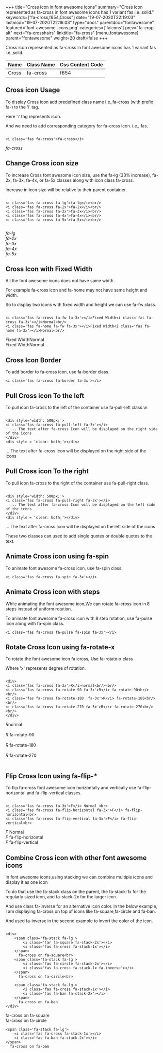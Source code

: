 +++
title="Cross icon in font awesome icons"
summary="Cross icon represented as fa-cross in font awesome icons has 1 variant fas i.e.,solid."
keywords=["fa-cross,f654,Cross"]
date="19-07-2020T22:19:03"
lastmod="19-07-2020T22:19:03"
type="docs"
parentdoc="fontawesome"
featured='font-awesome-icons.png'
categories=['faicons']
prev="fa-crop-alt"
next="fa-crosshairs"
linktitle="fa-cross"
[menu.fontawesome]
parent="fontawesome"
weight=20
draft=false
+++


Cross icon represented as fa-cross in font awesome icons has 1 variant fas i.e.,solid.

<div class='table-responsive'><table class='table'><thead><tr><th>Name</th><th>Class Name</th><th>Css Content Code</th></tr></thead><tbody><tr><td>Cross</td><td>fa-cross</td><td>f654</td></tr></tbody></table></div>



## Cross icon Usage

To display Cross icon add predefined class name i.e.,fa-cross (with prefix fa-) to the 'i' tag.

Here 'i' tag represents icon.

And we need to add corresponding category for fa-cross icon. i.e., fas.


```

<i class='fas fa-cross'>fa-cross</i>
```

<i class='fas fa-cross'>fa-cross</i>




## Change Cross icon size
To increase Cross font awesome icon size, use the fa-lg (33% increase), fa-2x, fa-3x, fa-4x, or fa-5x classes along with icon class fa-cross.

Increase in icon size will be relative to their parent container. 

```

<i class='fas fa-cross fa-lg'>fa-lg</i><br/>
<i class='fas fa-cross fa-2x'>fa-2x</i><br/>
<i class='fas fa-cross fa-3x'>fa-3x</i><br/>
<i class='fas fa-cross fa-4x'>fa-4x</i><br/>
<i class='fas fa-cross fa-5x'>fa-5x</i><br/>
            
```

<i class='fas fa-cross fa-lg'>fa-lg</i><br/>
<i class='fas fa-cross fa-2x'>fa-2x</i><br/>
<i class='fas fa-cross fa-3x'>fa-3x</i><br/>
<i class='fas fa-cross fa-4x'>fa-4x</i><br/>
<i class='fas fa-cross fa-5x'>fa-5x</i><br/>
            



## Cross Icon with Fixed Width 

All the font awesome icons does not have same width.

For example fa-cross icon and fa-home may not have same height and width.

So to display two icons with fixed width and height we can use fa-fw class.


```

<i class='fas fa-cross fa-fw fa-3x'></i>Fixed Width<i class='fas fa-cross fa-3x'></i>Normal<br/>
<i class='fas fa-home fa-fw fa-3x'></i>Fixed Width<i class='fas fa-home fa-3x'></i>Normal<br/>
```

<i class='fas fa-cross fa-fw fa-3x'></i>Fixed Width<i class='fas fa-cross fa-3x'></i>Normal<br/>
<i class='fas fa-home fa-fw fa-3x'></i>Fixed Width<i class='fas fa-home fa-3x'></i>Normal<br/>



## Cross Icon Border 

To add border to fa-cross icon, use fa-border class.


```
<i class='fas fa-cross fa-border fa-3x'></i>

```
<i class='fas fa-cross fa-border fa-3x'></i>





## Pull Cross icon To the left

To pull icon fa-cross to the left of the container use fa-pull-left class.\n

```

<div style='width: 500px;'>
<i class='fas fa-cross fa-pull-left fa-3x'></i>
  ... The text after fa-cross Icon will be displayed on the right side of the icons
</div>
<div style = 'clear: both;'></div>
```

<div style='width: 500px;'>
<i class='fas fa-cross fa-pull-left fa-3x'></i>
  ... The text after fa-cross Icon will be displayed on the right side of the icons
</div>
<div style = 'clear: both;'></div>




## Pull Cross icon To the right
To pull icon fa-cross to the right of the container use fa-pull-right class.

```

<div style='width: 500px;'>
<i class='fas fa-cross fa-pull-right fa-3x'></i>
  ... The text after fa-cross Icon will be displayed on the left side of the icons
</div>
<div style = 'clear: both;'></div>
```

<div style='width: 500px;'>
<i class='fas fa-cross fa-pull-right fa-3x'></i>
  ... The text after fa-cross Icon will be displayed on the left side of the icons
</div>
<div style = 'clear: both;'></div>

These two classes can used to add single quotes or double quotes to the text.


## Animate Cross icon using fa-spin
To animate font awesome fa-cross icon, use fa-spin class.

```
<i class='fas fa-cross fa-spin fa-3x'></i>
```
<i class='fas fa-cross fa-spin fa-3x'></i>




## Animate Cross icon with steps
While animating the font awesome icon,We can rotate fa-cross icon in 8 steps instead of uniform rotation.

To animate font awesome fa-cross icon with 8 step rotation, use fa-pulse icon along with fa-spin class.


```
<i class='fas fa-cross fa-pulse fa-spin fa-3x'></i>

```
<i class='fas fa-cross fa-pulse fa-spin fa-3x'></i>





## Rotate Cross Icon using fa-rotate-x
To rotate the font awesome icon fa-cross, Use fa-rotate-x class

Where 'x' represents degree of rotation.


```

<div>
<i class='fas fa-cross fa-3x'>R</i>normal<br/><br/>
<i class='fas fa-cross fa-rotate-90 fa-3x'>R</i> fa-rotate-90<br/><br/> 
<i class='fas fa-cross fa-rotate-180  fa-3x'>R</i> fa-rotate-180<br/><br/> 
<i class='fas fa-cross fa-rotate-270 fa-3x'>R</i> fa-rotate-270<br/><br/>
</div>
```

<div>
<i class='fas fa-cross fa-3x'>R</i>normal<br/><br/>
<i class='fas fa-cross fa-rotate-90 fa-3x'>R</i> fa-rotate-90<br/><br/> 
<i class='fas fa-cross fa-rotate-180  fa-3x'>R</i> fa-rotate-180<br/><br/> 
<i class='fas fa-cross fa-rotate-270 fa-3x'>R</i> fa-rotate-270<br/><br/>
</div>




## Flip Cross Icon using fa-flip-*
To flip fa-cross font awesome icon horizontally and vertically use fa-flip-horizontal and fa-flip-vertical classes. 

```

<i class='fas fa-cross fa-3x'>F</i> Normal <br>
<i class='fas fa-cross fa-flip-horizontal fa-3x'>F</i> fa-flip-horizontal<br>
<i class='fas fa-cross fa-flip-vertical fa-3x'>F</i> fa-flip-vertical<br>
```

<i class='fas fa-cross fa-3x'>F</i> Normal <br>
<i class='fas fa-cross fa-flip-horizontal fa-3x'>F</i> fa-flip-horizontal<br>
<i class='fas fa-cross fa-flip-vertical fa-3x'>F</i> fa-flip-vertical<br>




## Combine Cross icon with other font awesome icons
In font awesome icons,using stacking we can combine multiple icons and display it as one icon 

To do that use the fa-stack class on the parent, the fa-stack-1x for the regularly sized icon, and fa-stack-2x for the larger icon.

And use class fa-inverse for an alternative icon color. 
In the below example, I am displaying fa-cross on top of icons like fa-square,fa-circle and fa-ban.

And used fa-inverse in the second example to invert the color of the icon.

```

<div>
    <span class='fa-stack fa-lg'>
        <i class='far fa-square fa-stack-2x'></i>
        <i class='fas fa-cross fa-stack-1x'></i>
    </span>
      fa-cross on fa-square<br>
    <span class='fa-stack fa-lg'>
        <i class='fas fa-circle fa-stack-2x'></i>
        <i class='fas fa-cross fa-stack-1x fa-inverse'></i>
    </span>
      fa-cross on fa-circle<br>

    <span class='fa-stack fa-lg'>
        <i class='fas fa-cross fa-stack-1x'></i>
        <i class='fas fa-ban fa-stack-2x'></i>
    </span>
      fa-cross on fa-ban
</div>
```

<div>
    <span class='fa-stack fa-lg'>
        <i class='far fa-square fa-stack-2x'></i>
        <i class='fas fa-cross fa-stack-1x'></i>
    </span>
      fa-cross on fa-square<br>
    <span class='fa-stack fa-lg'>
        <i class='fas fa-circle fa-stack-2x'></i>
        <i class='fas fa-cross fa-stack-1x fa-inverse'></i>
    </span>
      fa-cross on fa-circle<br>

    <span class='fa-stack fa-lg'>
        <i class='fas fa-cross fa-stack-1x'></i>
        <i class='fas fa-ban fa-stack-2x'></i>
    </span>
      fa-cross on fa-ban
</div>






